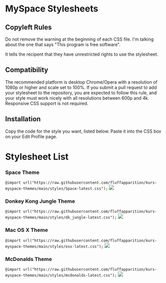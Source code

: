 # MySpace Stylesheets

## Copyleft Rules
Do not remove the warning at the beginning of each CSS file. I'm talking about the one that says "This program is free software".

It tells the recipent that they have unrestricted rights to use the stylesheet.

## Compatibility

The recommended platform is desktop Chrome/Opera with a resolution of 1080p or higher and scale set to 100%. If you submit a pull request to add your stylesheet to the repository, you are expected to follow this rule, and your style must work nicely with all resolutions between 600p and 4k. Responsive CSS support is not required. 

## Installation
Copy the code for the style you want, listed below. Paste it into the CSS box on your Edit Profile page.

# Stylesheet List

### Space Theme
`@import url("https://raw.githubusercontent.com/fluffapparition/kurs-myspace-themes/main/styles/Space-latest.css");`
![](https://cdn.discordapp.com/attachments/766853247918014544/767172440333090816/unknown.png)

### Donkey Kong Jungle Theme
`@import url("https://raw.githubusercontent.com/fluffapparition/kurs-myspace-themes/main/styles/dk_jungle-latest.css");`
![](https://files.gamebanana.com/bitpit/screenshot_20200916_175133.png)

### Mac OS X Theme
`@import url("https://raw.githubusercontent.com/fluffapparition/kurs-myspace-themes/main/styles/osx-latest.css");`
![](https://cdn.discordapp.com/attachments/766853247918014544/767171964745678848/unknown.png)

### McDonalds Theme
`@import url("https://raw.githubusercontent.com/fluffapparition/kurs-myspace-themes/main/styles/mcdonalds-latest.css");`
![](https://files.gamebanana.com/bitpit/screenshot_20200918-082059_chrome.jpg)
